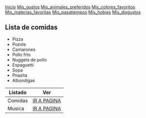 
[Inicio](Pagina_principal)  [Mis_gustos](./mis_gustos.md) [Mis_animales_preferidos](./mis_animales_preferidos.md) [Mis_colores_favoritos](./mis_colores_favoritos.md) [Mis_materias_favoritas](./mis_materias_favoritas.md) [Mis_pasatiempos](./mis_pasatiempos.md) [Mis_hobies](./mis_hobies.md) [Mis_disgustos](./mis_disgustos.md)

## Lista de comidas

- Pizza
- Pozole
- Camarones
- Pollo frto
- Nuggets de pollo
- Espaguetti
- Sopa
- Pnazita
- Albondigas

| Listado | Ver |
|-------------|-------------|
| Comidas | [IR A PAGINA](comidas.md) | 
| Musica | [IR A PAGINA](musica.md) |
